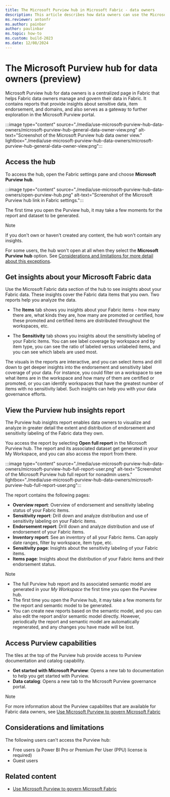```yaml
---
title: The Microsoft Purview hub in Microsoft Fabric - data owners
description: This article describes how data owners can use the Microsoft Purview hub in Microsoft Fabric to monitor and govern the data they own in Microsoft Fabric.
ms.reviewer: antonfr
ms.author: painbar
author: paulinbar
ms.topic: how-to 
ms.custom: build-2023
ms.date: 12/08/2024
---
```


# The Microsoft Purview hub for data owners (preview)

Microsoft Purview hub for data owners is a centralized page in Fabric that helps Fabric data owners manage and govern their data in Fabric. It contains reports that provide insights about sensitive data, item endorsement, and domains, and also serves as a gateway to further exploration in the Microsoft Purview portal.

:::image type="content" source="./media/use-microsoft-purview-hub-data-owners/microsoft-purview-hub-general-data-owner-view.png" alt-text="Screenshot of the Microsoft Purview hub data owner view." lightbox="./media/use-microsoft-purview-hub-data-owners/microsoft-purview-hub-general-data-owner-view.png":::

## Access the hub

To access the hub, open the Fabric settings pane and choose **Microsoft Purview hub**.

:::image type="content" source="./media/use-microsoft-purview-hub-data-owners/open-purview-hub.png" alt-text="Screenshot of the Microsoft Purview hub link in Fabric settings.":::

The first time you open the Purview hub, it may take a few moments for the report and dataset to be generated.

>[!NOTE]
> If you don't own or haven't created any content, the hub won't contain any insights.
>
> For some users, the hub won't open at all when they select the **Microsoft Purview hub** option. See [Considerations and limitations for more detail about this exceptions](#considerations-and-limitations).

## Get insights about your Microsoft Fabric data

Use the Microsoft Fabric data section of the hub to see insights about your Fabric data. These insights cover the Fabric data items that you own. Two reports help you analyze the data.

* The **Items** tab shows you insights about your Fabric items - how many there are, what kinds they are, how many are promoted or certified, how these promoted and certified items are distributed throughout the workspaces, etc.

* The **Sensitivity** tab shows you insights about the sensitivity labeling of your Fabric items. You can see label coverage by workspace and by item type, you can see the ratio of labeled versus unlabeled items, and you can see which labels are used most.

The visuals in the reports are interactive, and you can select items and drill down to get deeper insights into the endorsement and sensitivity label coverage of your data. For instance, you could filter on a workspace to see what items are in the workspace and how many of them are certified or promoted, or you can identify workspaces that have the greatest number of items with no sensitivity label. Such insights can help you with your data governance efforts.

## View the Purview hub insights report

The Purview hub insights report enables data owners to visualize and analyze in greater detail the extent and distribution of endorsement and sensitivity labeling of the Fabric data they own.

You access the report by selecting **Open full report** in the Microsoft Purview hub. The report and its associated dataset get generated in your My Workspace, and you can also access the report from there.

:::image type="content" source="./media/use-microsoft-purview-hub-data-owners/microsoft-purview-hub-full-report-user.png" alt-text="Screenshot of the Microsoft Purview hub full report for nonadmin users." lightbox="./media/use-microsoft-purview-hub-data-owners/microsoft-purview-hub-full-report-user.png":::

The report contains the following pages:

* **Overview report**: Overview of endorsement and sensitivity labeling status of your Fabric items.
* **Sensitivity report**: Drill down and analyze distribution and use of sensitivity labeling on your Fabric items.
* **Endorsement report**: Drill down and analyze distribution and use of endorsement of your Fabric items.
* **Inventory report**: See an inventory of all your Fabric items. Can apply date ranges, filter by workspace, item type, etc.
* **Sensitivity page**: Insights about the sensitivity labeling of your Fabric items.
* **Items page**: Insights about the distribution of your Fabric items and their endorsement status.

> [!NOTE]
> * The full Purview hub report and its associated semantic model are generated in your *My Workspace* the first time you open the Purview hub.
> * The first time you open the Purview hub, it may take a few moments for the report and semantic model to be generated.
> * You can create new reports based on the semantic model, and you can also edit the report and/or semantic model directly. However, periodically the report and semantic model are automatically regenerated, and any changes you have made will be lost.

## Access Purview capabilities

The tiles at the top of the Purview hub provide access to Purview documentation and catalog capability.

* **Get started with Microsoft Purview**: Opens a new tab to documentation to help you get started with Purview.
* **Data catalog**: Opens a new tab to the Microsoft Purview governance portal.

> [!NOTE]
> For more information about the Purview capabilites that are available for Fabric data owners, see [Use Microsoft Purview to govern Microsoft Fabric](./microsoft-purview-fabric.md)

## Considerations and limitations

The following users can't access the Purview hub:
* Free users (a Power BI Pro or Premium Per User (PPU) license is required)
* Guest users

## Related content

* [Use Microsoft Purview to govern Microsoft Fabric](./microsoft-purview-fabric.md)
